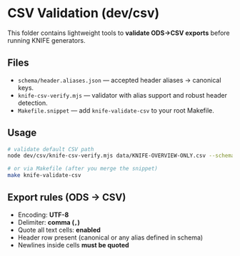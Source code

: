 # CSV Validation (dev/csv)

This folder contains lightweight tools to **validate ODS→CSV exports** before running KNIFE generators.

## Files
- `schema/header.aliases.json` — accepted header aliases → canonical keys.
- `knife-csv-verify.mjs` — validator with alias support and robust header detection.
- `Makefile.snippet` — add `knife-validate-csv` to your root Makefile.

## Usage
```bash
# validate default CSV path
node dev/csv/knife-csv-verify.mjs data/KNIFE-OVERVIEW-ONLY.csv --schema dev/csv/schema/header.aliases.json

# or via Makefile (after you merge the snippet)
make knife-validate-csv
```

## Export rules (ODS → CSV)
- Encoding: **UTF-8**
- Delimiter: **comma (`,`)**
- Quote all text cells: **enabled**
- Header row present (canonical or any alias defined in schema)
- Newlines inside cells **must be quoted**
